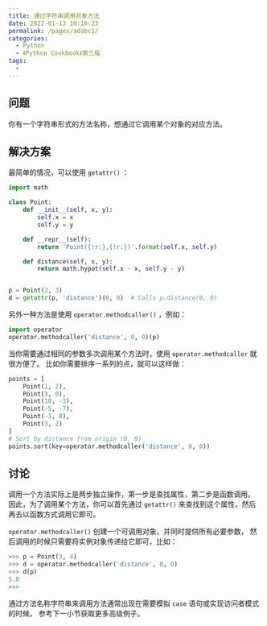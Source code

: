 ```yaml
---
title: 通过字符串调用对象方法
date: 2022-01-13 10:16:23
permalink: /pages/adabc1/
categories:
  - Python
  - 《Python Cookbook》第三版
tags:
  -
---
```


## 问题

你有一个字符串形式的方法名称，想通过它调用某个对象的对应方法。

## 解决方案

最简单的情况，可以使用 `getattr()` ：

```python
import math

class Point:
    def __init__(self, x, y):
        self.x = x
        self.y = y

    def __repr__(self):
        return 'Point({!r:},{!r:})'.format(self.x, self.y)

    def distance(self, x, y):
        return math.hypot(self.x - x, self.y - y)


p = Point(2, 3)
d = getattr(p, 'distance')(0, 0)  # Calls p.distance(0, 0)
```

另外一种方法是使用 `operator.methodcaller()` ，例如：

```python
import operator
operator.methodcaller('distance', 0, 0)(p)
```

当你需要通过相同的参数多次调用某个方法时，使用 `operator.methodcaller` 就很方便了。 比如你需要排序一系列的点，就可以这样做：

```python
points = [
    Point(1, 2),
    Point(3, 0),
    Point(10, -3),
    Point(-5, -7),
    Point(-1, 8),
    Point(3, 2)
]
# Sort by distance from origin (0, 0)
points.sort(key=operator.methodcaller('distance', 0, 0))
```

## 讨论

调用一个方法实际上是两步独立操作，第一步是查找属性，第二步是函数调用。 因此，为了调用某个方法，你可以首先通过 `getattr()` 来查找到这个属性，然后再去以函数方式调用它即可。

`operator.methodcaller()` 创建一个可调用对象，并同时提供所有必要参数， 然后调用的时候只需要将实例对象传递给它即可，比如：

```python
>>> p = Point(3, 4)
>>> d = operator.methodcaller('distance', 0, 0)
>>> d(p)
5.0
>>>
```

通过方法名称字符串来调用方法通常出现在需要模拟 `case` 语句或实现访问者模式的时候。 参考下一小节获取更多高级例子。
